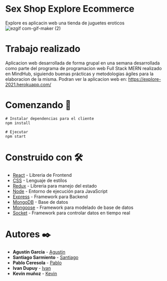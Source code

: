 # Sex Shop Explore Ecommerce 

Explore es aplicacin web una tienda de juguetes eroticos 
<br/>
![ezgif com-gif-maker (2)](https://user-images.githubusercontent.com/66225450/121626821-873a4400-ca4c-11eb-932d-38bbd41b2c78.gif)

# Trabajo realizado

Aplicacion web desarrollada de forma grupal en una semana desarrollada como parte del programa de programacion web Full Stack MERN realizado en MindHub, siguiendo buenas prácticas y metodologias ágiles para la elaboracion de la misma.
Podran ver la aplicacion web en: https://explore-2021.herokuapp.com/
# Comenzando  🚀
```
# Instalar dependencias para el cliente
npm install

# Ejecutar
npm start

```

# Construido con 🛠️
* [React](https://reactjs.org/) - Libreria de Frontend
* [CSS](https://developer.mozilla.org/es/docs/Web/CSS) - Lenguaje de estilos
* [Redux](https://es.redux.js.org/) - Libreria para manejo del estado
* [Node](https://nodejs.org/es/) - Entorno de ejecución para JavaScript 
* [Express](https://expressjs.com/es/) - Framework para Backend
* [MongoDB](https://www.mongodb.com/) - Base de datos
* [Mongoose](https://mongoosejs.com/) - Framework para modelado de base de datos
* [Socket](https://socket.io/) - Framework para controlar datos en tiempo real

# Autores ✒️
* **Agustín Garcia** - [Agustin](https://github.com/AgustinGarciaDev)
* **Santiago Sarmiento** - [Santiago](https://github.com/SantiSarmiento)
* **Pablo Ceresola** - [Pablo](https://github.com/PabloCeresola)
* **Ivan Dupuy** - [Ivan](https://github.com/dupuyivan)
* **Kevin muñoz** - [Kevin](https://github.com/KevinAsk47)
